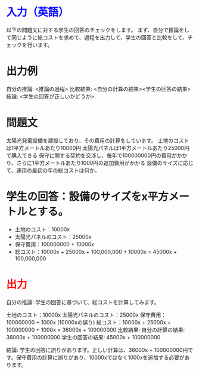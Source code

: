 # <span style="color:blue">入力（英語）</span>
以下の問題文に対する学生の回答のチェックをします。
まず、自分で推論をして同じように総コストを求めて、過程を出力して、学生の回答と比較をして、チェックを行います。

# 出力例
自分の推論: <推論の過程>
比較結果: <自分の計算の結果><学生の回答の結果>
結論: <学生の回答が正しいかどうか>

# 問題文
太陽光発電設備を建設しており、その費用の計算をしています。
土地のコストは1平方メートルあたり10000円
太陽光パネルは1平方メートルあたり25000円で購入できる
保守に関する契約を交渉し、毎年で100000000円の費用がかかり、さらに1平方メートルあたり1000円の追加費用がかかる
設備のサイズに応じて、運用の最初の年の総コストは何か。

# 学生の回答：設備のサイズをx平方メートルとする。
* 土地のコスト：10000x
* 太陽光パネルのコスト：25000x
* 保守費用：100000000 + 10000x
* 総コスト：10000x + 25000x + 100,000,000 + 10000x = 45000x + 100,000,000

# <span style="color:red">出力</span>
自分の推論:
学生の回答に基づいて、総コストを計算してみます。

土地のコスト：10000x
太陽光パネルのコスト：25000x
保守費用：100000000 + 1000x (10000xの誤り)
総コスト：10000x + 25000x + 100000000 + 1000x = 36000x + 100000000
比較結果:
自分の計算の結果: 36000x + 100000000
学生の回答の結果: 45000x + 100000000

結論:
学生の回答に誤りがあります。正しい計算は、36000x + 100000000円です。保守費用の計算に誤りがあり、10000xではなく1000xを追加する必要があります。